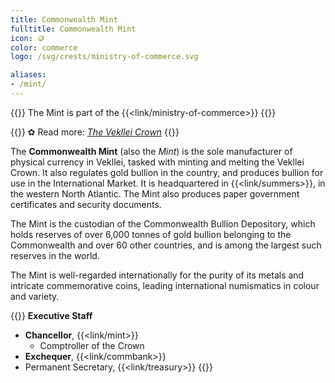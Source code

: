 ```yaml
---
title: Commonwealth Mint
fulltitle: Commonwealth Mint
icon: 🪙
color: commerce
logo: /svg/crests/ministry-of-commerce.svg

aliases:
- /mint/
---
```

{{<note series>}}
 The Mint is part of the {{<link/ministry-of-commerce>}}
{{</note>}}

{{<note link>}}
✿ Read more: *[The Vekllei Crown](/stories/currency/)*
{{</note>}}

The <span class="fi fi-min-commerce fis"></span> **Commonwealth Mint** (also the *Mint*) is the sole manufacturer of physical currency in Vekllei, tasked with minting and melting the Vekllei Crown. It also regulates gold bullion in the country, and produces bullion for use in the International Market. It is headquartered in {{<link/summers>}}, in the western North Atlantic. The Mint also produces paper government certificates and security documents.

The Mint is the custodian of the Commonwealth Bullion Depository, which holds reserves of over 6,000 tonnes of gold bullion belonging to the Commonwealth and over 60 other countries, and is among the largest such reserves in the world.

The Mint is well-regarded internationally for the purity of its metals and intricate commemorative coins, leading international numismatics in colour and variety.

{{<note panel>}}
**Executive Staff**

* **Chancellor**, {{<link/mint>}}
	* Comptroller of the Crown
* **Exchequer**, {{<link/commbank>}}
* Permanent Secretary, {{<link/treasury>}}
{{</note>}}